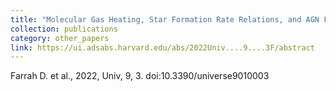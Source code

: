 ```yaml
---
title: "Molecular Gas Heating, Star Formation Rate Relations, and AGN Feedback in Infrared-Luminous Galaxy Mergers"
collection: publications
category: other_papers
link: https://ui.adsabs.harvard.edu/abs/2022Univ....9....3F/abstract
---
```

Farrah D. et al., 2022, Univ, 9, 3. doi:10.3390/universe9010003
